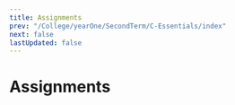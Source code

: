 ```yaml
---
title: Assignments
prev: "/College/yearOne/SecondTerm/C-Essentials/index"
next: false
lastUpdated: false
---
```


# Assignments
